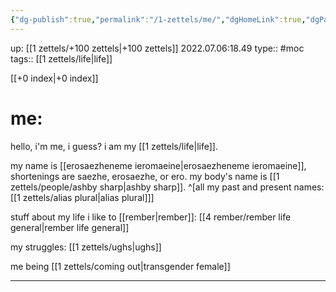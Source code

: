 ```yaml
---
{"dg-publish":true,"permalink":"/1-zettels/me/","dgHomeLink":true,"dgPassFrontmatter":false}
---
```


up: [[1 zettels/+100 zettels|+100 zettels]]
2022.07.06:18.49
type:: #moc
tags:: [[1 zettels/life|life]]

[[+0 index|+0 index]]
# me:
hello, i'm me, i guess?
i am my [[1 zettels/life|life]].

my name is [[erosaezheneme ieromaeine|erosaezheneme ieromaeine]], shortenings are saezhe, erosaezhe, or ero.
my body's name is [[1 zettels/people/ashby sharp|ashby sharp]]. ^[all my past and present names: [[1 zettels/alias plural|alias plural]]]

stuff about my life i like to [[rember|rember]]: [[4 rember/rember life general|rember life general]]

my struggles: [[1 zettels/ughs|ughs]]

me being [[1 zettels/coming out|transgender female]]





---